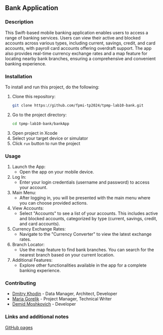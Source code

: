 ## Bank Application
### Description
This Swift-based mobile banking application enables users to access a range of banking services. Users can view their active and blocked accounts across various types, including current, savings, credit, and card accounts, with payroll card accounts offering overdraft support. The app also provides real-time currency exchange rates and a map feature for locating nearby bank branches, ensuring a comprehensive and convenient banking experience.
### Installation
To install and run this project, do the following:
1. Clone this repository:
    ```bash
    git clone https://github.com/fpmi-tp2024/tpmp-lab10-bank.git
2. Go to the project directory:
    ```bash
    cd tpmp-lab10-bank/bankApp
3. Open project in Xcode
4. Select your target device or simulator
5. Click `run` button to run the project
### Usage
1. Launch the App:
   - Open the app on your mobile device.
2. Log In:
   - Enter your login credentials (username and password) to access your account.
3. Main Menu:
   - After logging in, you will be presented with the main menu where you can choose provided actions.
4. View Accounts:
   - Select "Accounts" to see a list of your accounts. This includes active and blocked accounts, categorized by type (current, savings, credit, and card accounts).
5. Currency Exchange Rates:
   - Navigate to the "Currency Converter" to view the latest exchange rates.
6. Branch Locator:
   - Use the map feature to find bank branches. You can search for the nearest branch based on your current location.
7. Additional Features:
   - Explore other functionalities available in the app for a complete banking experience.
### Contributing
- [Dmitry Khodin](https://github.com/rollcookie) - Data Manager, Architect, Developer
- [Maria Gorelik](https://github.com/MariaGorelik) -  Project Manager, Technical Writer
- [Demid Moshkovich](https://github.com/IronGunYT) - Developer

### Links and additional notes
[GitHub pages](https://fpmi-tp2024.github.io/tpmp-lab10-bank/)
